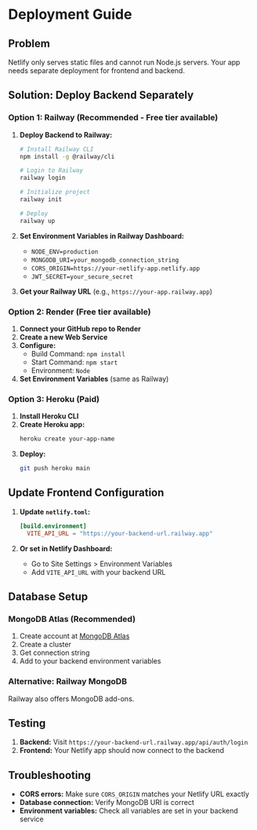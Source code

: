 # Deployment Guide

## Problem
Netlify only serves static files and cannot run Node.js servers. Your app needs separate deployment for frontend and backend.

## Solution: Deploy Backend Separately

### Option 1: Railway (Recommended - Free tier available)

1. **Deploy Backend to Railway:**
   ```bash
   # Install Railway CLI
   npm install -g @railway/cli
   
   # Login to Railway
   railway login
   
   # Initialize project
   railway init
   
   # Deploy
   railway up
   ```

2. **Set Environment Variables in Railway Dashboard:**
   - `NODE_ENV=production`
   - `MONGODB_URI=your_mongodb_connection_string`
   - `CORS_ORIGIN=https://your-netlify-app.netlify.app`
   - `JWT_SECRET=your_secure_secret`

3. **Get your Railway URL** (e.g., `https://your-app.railway.app`)

### Option 2: Render (Free tier available)

1. **Connect your GitHub repo to Render**
2. **Create a new Web Service**
3. **Configure:**
   - Build Command: `npm install`
   - Start Command: `npm start`
   - Environment: `Node`
4. **Set Environment Variables** (same as Railway)

### Option 3: Heroku (Paid)

1. **Install Heroku CLI**
2. **Create Heroku app:**
   ```bash
   heroku create your-app-name
   ```
3. **Deploy:**
   ```bash
   git push heroku main
   ```

## Update Frontend Configuration

1. **Update `netlify.toml`:**
   ```toml
   [build.environment]
     VITE_API_URL = "https://your-backend-url.railway.app"
   ```

2. **Or set in Netlify Dashboard:**
   - Go to Site Settings > Environment Variables
   - Add `VITE_API_URL` with your backend URL

## Database Setup

### MongoDB Atlas (Recommended)
1. Create account at [MongoDB Atlas](https://cloud.mongodb.com)
2. Create a cluster
3. Get connection string
4. Add to your backend environment variables

### Alternative: Railway MongoDB
Railway also offers MongoDB add-ons.

## Testing

1. **Backend:** Visit `https://your-backend-url.railway.app/api/auth/login`
2. **Frontend:** Your Netlify app should now connect to the backend

## Troubleshooting

- **CORS errors:** Make sure `CORS_ORIGIN` matches your Netlify URL exactly
- **Database connection:** Verify MongoDB URI is correct
- **Environment variables:** Check all variables are set in your backend service
